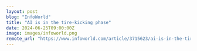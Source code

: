 ```yaml
---
layout: post
blog: "InfoWorld"
title: "AI is in the tire-kicking phase"
date: 2024-06-25T09:00:00Z
image: images/infoworld.png
remote_url: "https://www.infoworld.com/article/3715623/ai-is-in-the-tire-kicking-phase.html#tk.rss_applicationdevelopment"
---
```

